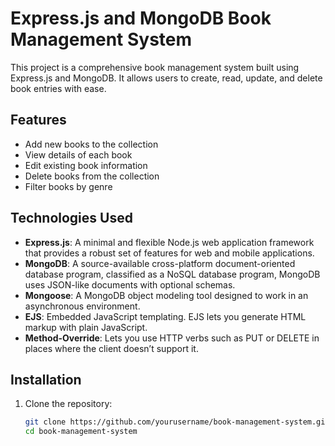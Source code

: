 # Express.js and MongoDB Book Management System

This project is a comprehensive book management system built using Express.js and MongoDB. It allows users to create, read, update, and delete book entries with ease.

## Features

- Add new books to the collection
- View details of each book
- Edit existing book information
- Delete books from the collection
- Filter books by genre

## Technologies Used

- **Express.js**: A minimal and flexible Node.js web application framework that provides a robust set of features for web and mobile applications.
- **MongoDB**: A source-available cross-platform document-oriented database program, classified as a NoSQL database program, MongoDB uses JSON-like documents with optional schemas.
- **Mongoose**: A MongoDB object modeling tool designed to work in an asynchronous environment.
- **EJS**: Embedded JavaScript templating. EJS lets you generate HTML markup with plain JavaScript.
- **Method-Override**: Lets you use HTTP verbs such as PUT or DELETE in places where the client doesn’t support it.

## Installation

1. Clone the repository:
   ```bash
   git clone https://github.com/yourusername/book-management-system.git
   cd book-management-system
